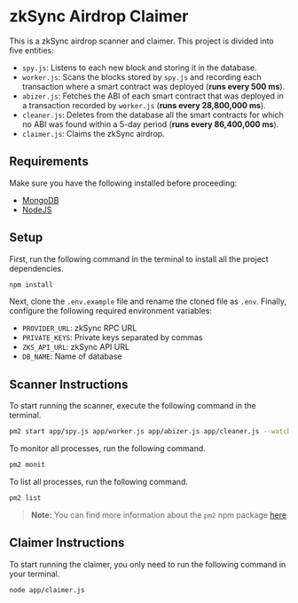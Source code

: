 # zkSync Airdrop Claimer

This is a zkSync airdrop scanner and claimer. This project is divided into five entities:

- `spy.js`: Listens to each new block and storing it in the database.
- `worker.js`: Scans the blocks stored by `spy.js` and recording each transaction where a smart contract was deployed (**runs every 500 ms**).
- `abizer.js`: Fetches the ABI of each smart contract that was deployed in a transaction recorded by `worker.js` (**runs every 28,800,000 ms**).
- `cleaner.js`: Deletes from the database all the smart contracts for which no ABI was found within a 5-day period (**runs every 86,400,000 ms**).
- `claimer.js`: Claims the zkSync airdrop.

## Requirements

Make sure you have the following installed before proceeding:

- [MongoDB](https://www.mongodb.com/try/download/community)
- [NodeJS](https://nodejs.org/en/download/)

## Setup

First, run the following command in the terminal to install all the project dependencies.

```zsh
npm install
```

Next, clone the `.env.example` file and rename the cloned file as `.env`. Finally, configure the following required environment variables:

- `PROVIDER_URL`: zkSync RPC URL
- `PRIVATE_KEYS`: Private keys separated by commas
- `ZKS_API_URL`: zkSync API URL
- `DB_NAME`: Name of database

## Scanner Instructions

To start running the scanner, execute the following command in the terminal.

```zsh
pm2 start app/spy.js app/worker.js app/abizer.js app/cleaner.js --watch app/
```

To monitor all processes, run the following command.

```zsh
pm2 monit
```

To list all processes, run the following command.

```zsh
pm2 list
```

> **Note:** You can find more information about the `pm2` npm package [here](https://pm2.keymetrics.io/docs/usage/quick-start/)

## Claimer Instructions

To start running the claimer, you only need to run the following command in your terminal.

```zsh
node app/claimer.js
```
